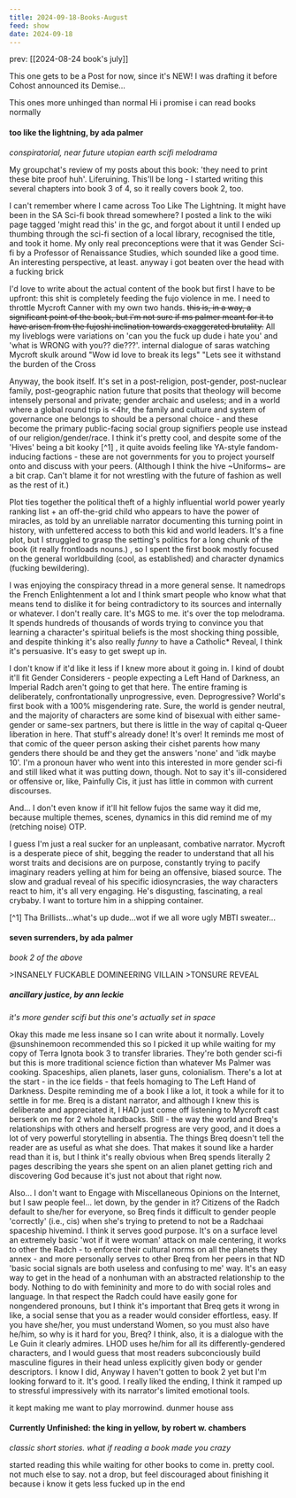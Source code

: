 ```yaml
---
title: 2024-09-18-Books-August
feed: show
date: 2024-09-18
---
```

prev: [[2024-08-24 book's july]]

This one gets to be a Post for now, since it's NEW!
I was drafting it before Cohost announced its Demise... 

This ones more unhinged than normal Hi i promise i can read books normally
#### too like the lightning, by ada palmer
*conspiratorial, near future utopian earth scifi melodrama*

My groupchat's review of my posts about this book: 'they need to print these bite proof huh'. Liferuining. This'll be long - I started writing this several chapters into book 3 of 4, so it really covers book 2, too. 

I can't remember where I came across Too Like The Lightning. It might have been in the SA Sci-fi book thread somewhere? I posted a link to the wiki page tagged 'might read this' in the gc, and forgot about it until I ended up thumbing through the sci-fi section of a local library, recognised the title, and took it home. My only real preconceptions were that it was Gender Sci-fi by a Professor of Renaissance Studies, which sounded like a good time. An interesting perspective, at least. anyway i got beaten over the head with a fucking brick

I'd love to write about the actual content of the book but first I have to be upfront: this shit is completely feeding the fujo violence in me. I need to throttle Mycroft Canner with my own two hands. ~~this is, in a way, a significant point of the book, but i'm not sure if ms palmer meant for it to have arisen from the fujoshi inclination towards exaggerated brutality.~~ All my liveblogs were variations on 'can you the fuck up dude i hate you' and 'what is WRONG with you?? die???'. internal dialogue of saras watching Mycroft skulk around "Wow id love to break its legs" "Lets see it withstand the burden of the Cross

Anyway, the book itself. It's set in a post-religion, post-gender, post-nuclear family, post-geographic nation future that posits that theology will become intensely personal and private; gender archaic and useless; and in a world where a global round trip is <4hr, the family and culture and system of governance one belongs to should be a personal choice - and these become the primary public-facing social group signifiers people use instead of our religion/gender/race. I think it's pretty cool, and despite some of the 'Hives' being a bit kooky [^1] , it quite avoids feeling like YA-style fandom-inducing factions - these are not governments for you to project yourself onto and discuss with your peers. (Although I think the hive ~Uniforms~ are a bit crap. Can't blame it for not wrestling with the future of fashion as well as the rest of it.)

Plot ties together the political theft of a highly influential world power yearly ranking list + an off-the-grid child who appears to have the power of miracles, as told by an unreliable narrator documenting this turning point in history, with unfettered access to both this kid and world leaders. It's a fine plot, but I struggled to grasp the setting's politics for a long chunk of the book (it really frontloads nouns.) , so I spent the first book mostly focused on the general worldbuilding (cool, as established) and character dynamics (fucking bewildering).

I was enjoying the conspiracy thread in a more general sense. It namedrops the French Enlightenment a lot and I think smart people who know what that means tend to dislike it for being contradictory to its sources and internally or whatever. I don't really care. It's MGS to me. it's over the top melodrama. It spends hundreds of thousands of words trying to convince you that learning a character's spiritual beliefs is the most shocking thing possible, and despite thinking it's also really *funny* to have a Catholic* Reveal, I think it's persuasive. It's easy to get swept up in.

I don't know if it'd like it less if I knew more about it going in. I kind of doubt it'll fit Gender Considerers - people expecting a Left Hand of Darkness, an Imperial Radch aren't going to get that here. The entire framing is deliberately, confrontationally unprogressive, even. Deprogressive? World's first book with a 100% misgendering rate. Sure, the world is gender neutral, and the majority of characters are some kind of bisexual with either same-gender or same-sex partners, but there is little in the way of capital q-Queer liberation in here. That stuff's already done! It's over! It reminds me most of that comic of the queer person asking their cishet parents how many genders there should be and they get the answers 'none' and 'idk maybe 10'. I'm a pronoun haver who went into this interested in more gender sci-fi and still liked what it was putting down, though. Not to say it's ill-considered or offensive or, like, Painfully Cis, it just has little in common with current discourses. 

And... I don't even know if it'll hit fellow fujos the same way it did me, because multiple themes, scenes, dynamics in this did remind me of my (retching noise) OTP. 

I guess I'm just a real sucker for an unpleasant, combative narrator. Mycroft is a desperate piece of shit, begging the reader to understand that all his worst traits and decisions are on purpose, constantly trying to pacify imaginary readers yelling at him for being an offensive, biased source. The slow and gradual reveal of his specific idiosyncrasies, the way characters react to him, it's all very engaging. He's disgusting, fascinating, a real crybaby. I want to torture him in a shipping container. 

[^1] Tha Brillists...what's up dude...wot if we all wore ugly MBTI sweater...

#### seven surrenders, by ada palmer
*book 2 of the above*

\>INSANELY FUCKABLE DOMINEERING VILLAIN >TONSURE REVEAL


##### ancillary justice, by ann leckie
*it's more gender scifi but this one's actually set in space*

Okay this made me less insane so I can write about it normally. Lovely @sunshinemoon recommended this so I picked it up while waiting for my copy of Terra Ignota book 3 to transfer libraries. They're both gender sci-fi but this is more traditional science fiction than whatever Ms Palmer was cooking. Spaceships, alien planets, laser guns, colonialism. There's a lot at the start - in the ice fields - that feels homaging to The Left Hand of Darkness. 
Despite reminding me of a book I like a lot, it took a while for it to settle in for me. Breq is a distant narrator, and although I knew this is deliberate and appreciated it, I HAD just come off listening to Mycroft cast berserk on me for 2 whole hardbacks. Still - the way the world and Breq's relationships with others and herself progress are very good, and it does a lot of very powerful storytelling in absentia. The things Breq doesn't tell the reader are as useful as what she does. That makes it sound like a harder read than it is, but I think it's really obvious when Breq spends literally 2 pages describing the years she spent on an alien planet getting rich and discovering God because it's just not about that right now. 

Also... I don't want to Engage with Miscellaneous Opinions on the Internet, but I saw people feel... let down, by the gender in it? Citizens of the Radch default to she/her for everyone, so Breq finds it difficult to gender people 'correctly' (i.e., cis) when she's trying to pretend to not be a Radchaai spaceship hivemind. I think it serves good purpose. It's on a surface level an extremely basic 'wot if it were woman' attack on male centering, it works to other the Radch - to enforce their cultural norms on all the planets they annex - and more personally serves to other Breq from her peers in that ND 'basic social signals are both useless and confusing to me' way. It's an easy way to get in the head of a nonhuman with an abstracted relationship to the body. Nothing to do with femininity and more to do with social roles and language. In that respect the Radch could have easily gone for nongendered pronouns, but I think it's important that Breq gets it wrong in like, a social sense that you as a reader would consider effortless, easy. If you have she/her, you must understand Women, so you must also have he/him, so why is it hard for you, Breq? 
I think, also, it is a dialogue with the Le Guin it clearly admires. LHOD uses he/him for all its differently-gendered characters, and I would guess that most readers subconciously build masculine figures in their head unless explicitly given body or gender descriptors. I know I did, 
Anyway I haven't gotten to book 2 yet but I'm looking forward to it. It's good. I really liked the ending, I think it ramped up to stressful impressively with its narrator's limited emotional tools. 

it kept making me want to play morrowind. dunmer house ass

#### Currently Unfinished: the king in yellow, by robert w. chambers
*classic short stories. what if reading a book made you crazy*

started reading this while waiting for other books to come in. pretty cool. not much else to say. not a drop, but feel discouraged about finishing it because i know it gets less fucked up in the end

